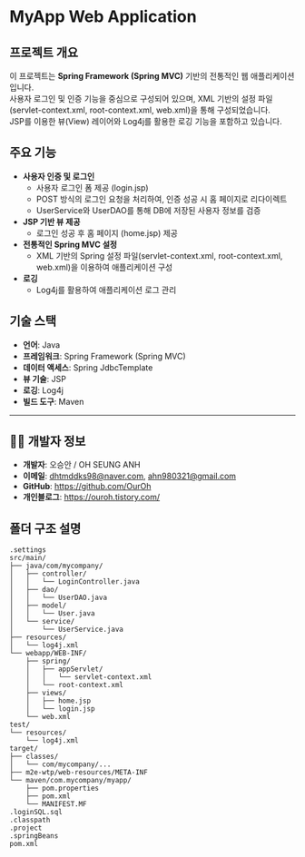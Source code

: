 # MyApp Web Application

## 프로젝트 개요
이 프로젝트는 **Spring Framework (Spring MVC)** 기반의 전통적인 웹 애플리케이션입니다.  
사용자 로그인 및 인증 기능을 중심으로 구성되어 있으며, XML 기반의 설정 파일(servlet-context.xml, root-context.xml, web.xml)을 통해 구성되었습니다.  
JSP를 이용한 뷰(View) 레이어와 Log4j를 활용한 로깅 기능을 포함하고 있습니다.

## 주요 기능
- **사용자 인증 및 로그인**
  - 사용자 로그인 폼 제공 (login.jsp)
  - POST 방식의 로그인 요청을 처리하여, 인증 성공 시 홈 페이지로 리다이렉트
  - UserService와 UserDAO를 통해 DB에 저장된 사용자 정보를 검증
- **JSP 기반 뷰 제공**
  - 로그인 성공 후 홈 페이지 (home.jsp) 제공
- **전통적인 Spring MVC 설정**
  - XML 기반의 Spring 설정 파일(servlet-context.xml, root-context.xml, web.xml)을 이용하여 애플리케이션 구성
- **로깅**
  - Log4j를 활용하여 애플리케이션 로그 관리

## 기술 스택
- **언어**: Java
- **프레임워크**: Spring Framework (Spring MVC)
- **데이터 액세스**: Spring JdbcTemplate
- **뷰 기술**: JSP
- **로깅**: Log4j
- **빌드 도구**: Maven

---

## 🧑‍💻 개발자 정보  
- **개발자**: 오승안 / OH SEUNG ANH 
- **이메일**: dhtmddks98@naver.com, ahn980321@gmail.com
- **GitHub**: https://github.com/OurOh
- **개인블로그**: https://ouroh.tistory.com/

## 폴더 구조 설명
```plaintext
.settings
src/main/
├── java/com/mycompany/
│   ├── controller/
│   │   └── LoginController.java
│   ├── dao/
│   │   └── UserDAO.java
│   ├── model/
│   │   └── User.java
│   └── service/
│       └── UserService.java
├── resources/
│   └── log4j.xml
└── webapp/WEB-INF/
    ├── spring/
    │   ├── appServlet/
    │   │   └── servlet-context.xml
    │   └── root-context.xml
    ├── views/
    │   ├── home.jsp
    │   └── login.jsp
    └── web.xml
test/
└── resources/
    └── log4j.xml
target/
├── classes/
│   └── com/mycompany/...
├── m2e-wtp/web-resources/META-INF
└── maven/com.mycompany/myapp/
    ├── pom.properties
    ├── pom.xml
    └── MANIFEST.MF
.loginSQL.sql
.classpath
.project
.springBeans
pom.xml
